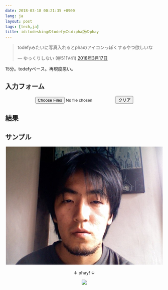 ```yaml
---
date: 2018-03-18 00:21:35 +0900
lang: ja
layout: post
tags: [tech,ja]
title: id:todeskingのtodefyのid:pha版のphay
---
```

<blockquote class="twitter-tweet" data-lang="ja"><p lang="ja" dir="ltr">todefyみたいに写真入れるとphaのアイコンっぽくするやつ欲しいな</p>&mdash; ゆっくりしない (@511V41) <a href="https://twitter.com/511V41/status/974941019530715136?ref_src=twsrc%5Etfw">2018年3月17日</a></blockquote>
<script async src="https://platform.twitter.com/widgets.js" charset="utf-8"></script>

15分。todefyベース。再現度悪い。

## 入力フォーム

<div id="console" style="text-align: center">
    <input type="file" id="upload-input" accept="image/*" multiple>
    <button id="clear-btn" onclick="phayClear();">クリア</button>
</div>

## 結果

<div id="result" style="text-align: center">
</div>

## サンプル

<div class="phay-pair" style="text-align: center">
    <img class="source" src="/assets/images/entry/2018-03-18/pha.jpg" onload="phay()" style="width: 500px; height: auto; margin: auto"/>
    <p>↓ phay! ↓</p>
    <img class="phaied" src="#" style="width: 500px; height: auto; margin: auto">
</div>

<canvas id="canvas" style="display:none;"></canvas>
<script>
const upload_input = document.querySelector('#upload-input');
const result = document.querySelector('#result');

upload_input.addEventListener('change', () => {
    const files = upload_input.files;
    if (!files.length) return;

    const show_images = [];
    for (let file of files) {
        show_images.push(
            loadImage(URL.createObjectURL(file))
                .then(img => appendEntry(img))
        );
    }

    Promise.all(show_images).then(() => phay());
});

const loadImage = (src) => {
    return new Promise((resolve, reject) => {
        const img = new Image();
        img.src = src;
        img.style.width = '500px';
        img.style.height = 'auto';
        img.style.margin = 'auto'
        if (img.complete) {
            resolve(img);
        } else {
            img.addEventListener('load', () => resolve(img));
            img.addEventListener('error', () => reject(img));
        }
    });
};

const appendEntry = (img) => {
    result.appendChild(makeEntry(img));
};

const makeEntry = (img) => {
    img.className = 'source';
    const parent = document.createElement('div');
    parent.className = 'phay-pair';
    const marker = document.createElement('p');
    marker.textContent = '↓ phay! ↓';
    const phaied = new Image();
    phaied.className = 'phaied';
    phaied.src = '#';
    phaied.style.width = '500px';
    phaied.style.height = 'auto';
    phaied.style.margin = 'auto';
    parent.appendChild(img);
    parent.appendChild(marker);
    parent.appendChild(phaied);
    return parent;
};

const phayClear = () => {
    result.textContent = '';
};

const phay = () => {
    const size = 500;
    const diff = 25;
    const alpha = 0.5;

    const canvas = document.getElementById('canvas');
    const ctx = canvas.getContext('2d');

    document.querySelectorAll('.phay-pair').forEach((parent) => {
        const source = parent.querySelector('img.source');
        const phaied = parent.querySelector('img.phaied');

        canvas.width = source.naturalWidth;
        canvas.height = source.naturalHeight;

        if (phaied.src && phaied.src.substr(-1,1) != '#') return;

        ctx.globalAlpha = alpha;
        ctx.drawImage(source, diff, 0);
        ctx.drawImage(source, 0, 0);
        ctx.drawImage(source, -diff, 0);
        phaied.src = canvas.toDataURL();
    });
};
</script>
